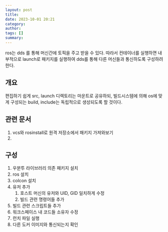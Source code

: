 ```yaml
---
layout: post
title:
date: 2023-10-01 20:21
category:
author:
tags: []
summary:
---
```


ros는 dds 를 통해 머신간에 토픽을 주고 받을 수 있다. 따라서 컨테이너를 실행하면 내부적으로 launch로 패키지를 실행하여 dds를 통해 다른 머신들과 통신하도록 구성하려 한다.

## 개요

편집하기 쉽게 src, launch 디렉토리는 마운트로 공유하되, 빌드시스템에 의해 os에 맞게 구성되는 build, include는 독립적으로 생성되도록 할 것이다.

## 관련 문서

1. vcs와 rosinstall로 원격 저장소에서 패키지 가져와보기
2.

## 구성

1. 우분투 라이브러리 의존 패키지 설치
2. ros 설치
3. colcon 설치
4. 유저 추가
   1. 호스트 머신의 유저와 UID, GID 일치하게 수정
   2. 빌드 관련 명령어들 추가
5. 빌드 관련 스크립트들 추가
6. 워크스페이스 내 코드들 소유자 수정
7. 런치 파일 실행
8. 다른 도커 이미지와 통신되는지 확인
